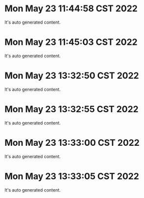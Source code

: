 # Mon May 23 11:44:58 CST 2022
  It's auto generated content.
# Mon May 23 11:45:03 CST 2022
  It's auto generated content.
# Mon May 23 13:32:50 CST 2022
  It's auto generated content.
# Mon May 23 13:32:55 CST 2022
  It's auto generated content.
# Mon May 23 13:33:00 CST 2022
  It's auto generated content.
# Mon May 23 13:33:05 CST 2022
  It's auto generated content.
